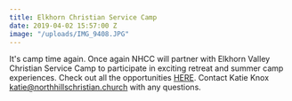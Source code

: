 ```yaml
---
title: Elkhorn Christian Service Camp
date: 2019-04-02 15:57:00 Z
image: "/uploads/IMG_9408.JPG"
---
```


It's camp time again. Once again NHCC will partner with Elkhorn Valley Christian Service Camp to participate in exciting retreat and summer camp experiences. Check out all the opportunities [HERE](http://www.elkhornvalley.com/). Contact Katie Knox [katie@northhillschristian.church](katie@northhillschristian.church) with any questions. 